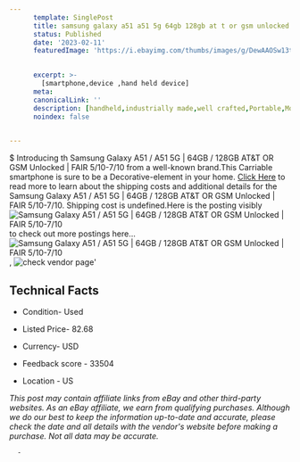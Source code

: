 ```yaml
---
      template: SinglePost
      title: samsung galaxy a51 a51 5g 64gb 128gb at t or gsm unlocked fair 5 10 7 10
      status: Published
      date: '2023-02-11'
      featuredImage: 'https://i.ebayimg.com/thumbs/images/g/DewAAOSw13ti6S~r/s-l225.jpg'
       

      excerpt: >-
        [smartphone,device ,hand held device]
      meta:
      canonicalLink: ''
      description: [handheld,industrially made,well crafted,Portable,Mobile,Compact,Convenient,Lightweight,Maneuverable,Man-portable,Miniature,Carriable,Hand-held,Light,Holdable,Transportable,Mobile device,Pocket-sized,On-the-go,Wireless,Cordless,Compact size,Convenient size, smartphone,device ,hand held device]
      noindex: false
      

---
```

$
      Introducing th Samsung Galaxy A51 / A51 5G | 64GB / 128GB AT&T OR GSM Unlocked | FAIR 5/10-7/10 from a well-known brand.This Carriable smartphone is sure to be a Decorative-element in your home. [Click Here](https://www.ebay.com/itm/255108684766?hash=item3b65a99bde%3Ag%3ADewAAOSw13ti6S%7Er&mkevt=1&mkcid=1&mkrid=711-53200-19255-0&campid=%253CePNCampaignId%253E&customid=%253CreferenceId%253E&toolid=10049) to read more to learn about the shipping costs and additional details for the Samsung Galaxy A51 / A51 5G | 64GB / 128GB AT&T OR GSM Unlocked | FAIR 5/10-7/10. Shipping cost is undefined.Here is the posting visibly ![Samsung Galaxy A51 / A51 5G | 64GB / 128GB AT&T OR GSM Unlocked | FAIR 5/10-7/10](https://i.ebayimg.com/thumbs/images/g/DewAAOSw13ti6S~r/s-l225.jpg) to check out more postings here... ![Samsung Galaxy A51 / A51 5G | 64GB / 128GB AT&T OR GSM Unlocked | FAIR 5/10-7/10](https://i.ebayimg.com/images/g/DewAAOSw13ti6S~r/s-l960.jpg), ![check vendor page](https://origin-galleryplus.ebayimg.com/ws/web/255108684766_2_0_1/225x225.jpg,https://origin-galleryplus.ebayimg.com/ws/web/255108684766_3_0_1/225x225.jpg,https://origin-galleryplus.ebayimg.com/ws/web/255108684766_4_0_1/225x225.jpg,https://origin-galleryplus.ebayimg.com/ws/web/255108684766_5_0_1/225x225.jpg,https://origin-galleryplus.ebayimg.com/ws/web/255108684766_6_0_1/225x225.jpg)'

      

 ## Technical Facts 



     
      

 - Condition- Used 


      

 - Listed Price- 82.68 


      

 - Currency- USD 


      

 - Feedback score - 33504 


      

 - Location - US 


      
      

 *_This post may contain affiliate links from eBay and other third-party websites. As an eBay affiliate, we earn from qualifying purchases. Although we do our best to keep the information up-to-date and accurate, please check the date and all details with the vendor's website before making a purchase. Not all data may be accurate._*




      -
